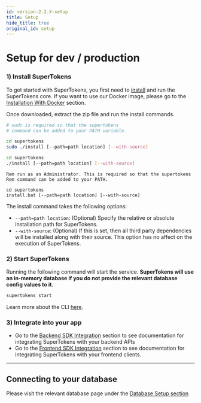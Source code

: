 ```yaml
---
id: version-2.2.X-setup
title: Setup
hide_title: true
original_id: setup
---
```


# Setup for dev / production

### 1) Install SuperTokens
<p>To get started with SuperTokens, you first need to <a onclick="aTagWithAnalytics('/signup', 'button_documentation_installation_install', {option_clicked: 'installnormal'})" href="#">install</a> and run the SuperTokens core. If you want to use our Docker image, please go to the <a onclick="aTagWithAnalytics('./setup-with-docker', 'button_documentation_installation_install', {option_clicked: 'installwithdocker'})" href="#">Installation With Docker</a> section.</p>

Once downloaded, extract the zip file and run the install commands.

<!--DOCUSAURUS_CODE_TABS-->
<!--Linux-->
```bash
# sudo is required so that the supertokens 
# command can be added to your PATH variable.

cd supertokens
sudo ./install [--path=path location] [--with-source]
```

<!--Mac-->
```bash
cd supertokens
./install [--path=path location] [--with-source]
```

<!--Windows-->
```batch
Rem run as an Administrator. This is required so that the supertokens 
Rem command can be added to your PATH.

cd supertokens
install.bat [--path=path location] [--with-source]
```
<!--END_DOCUSAURUS_CODE_TABS-->
The install command takes the following options:

- ```--path=path location```: (Optional) Specify the relative or absolute installation path for SuperTokens.
- ```--with-source```: (Optional) If this is set, then all third party dependencies will be installed along with their source. This option has no affect on the execution of SuperTokens.

### 2) Start SuperTokens
Running the following command will start the service. **SuperTokens will use an in-memory database if you do not provide the relevant database config values to it.**
```bash
supertokens start
```
Learn more about the CLI [here](../../cli/overview).

### 3) Integrate into your app
- Go to the [Backend SDK Integration](../../backend-integration) section to see documentation for integrating SuperTokens with your backend APIs
- Go to the [Frontend SDK Integration](../../frontend-integration) section to see documentation for integrating SuperTokens with your frontend clients.

-----------

## Connecting to your database
Please visit the relevant database page under the [Database Setup section](../database-setup/mysql)